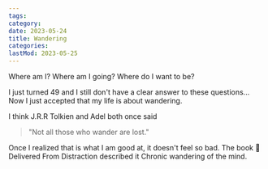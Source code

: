 ```yaml
---
tags:
category: 
date: 2023-05-24
title: Wandering
categories:
lastMod: 2023-05-25
---
```

Where am I? Where am I going? Where do I want to be?

I just turned 49 and I still don't have a clear answer to these questions... Now I just accepted that my life is about wandering.



I think J.R.R Tolkien and Adel both once said

> "Not all those who wander are lost."



Once I realized that is what I am good at, it doesn't feel so bad. The book 📖 Delivered From Distraction described it Chronic wandering of the mind.


